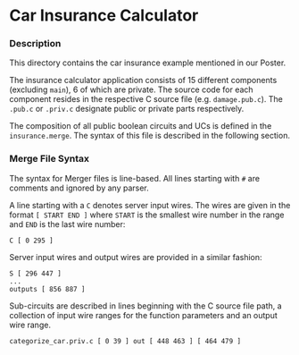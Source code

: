 # Car Insurance Calculator

### Description

This directory contains the car insurance example mentioned in our
Poster.

The insurance calculator application consists of 15 different
components (excluding `main`), 6 of which are private. The source code
for each component resides in the respective C source file
(e.g. `damage.pub.c`). The `.pub.c` or `.priv.c` designate public or
private parts respectively.

The composition of all public boolean circuits and UCs is defined in
the `insurance.merge`. The syntax of this file is described in the
following section.

### Merge File Syntax

The syntax for Merger files is line-based. All lines starting with `#`
are comments and ignored by any parser.

A line starting with a `C` denotes server input wires. The wires are
given in the format `[ START END ]` where `START` is the smallest wire
number in the range and `END` is the last wire number:

```
C [ 0 295 ]
```

Server input wires and output wires are provided in a similar fashion:

```
S [ 296 447 ]
...
outputs [ 856 887 ]
```

Sub-circuits are described in lines beginning with the C source file
path, a collection of input wire ranges for the function parameters
and an output wire range.

```
categorize_car.priv.c [ 0 39 ] out [ 448 463 ] [ 464 479 ]
```
